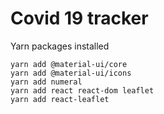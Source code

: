 
# Covid 19 tracker

Yarn packages installed

```
yarn add @material-ui/core
yarn add @material-ui/icons
yarn add numeral
yarn add react react-dom leaflet      
yarn add react-leaflet    
```